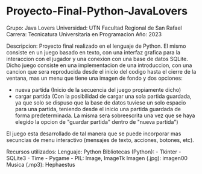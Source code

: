 # Proyecto-Final-Python-JavaLovers

Grupo: Java Lovers
Universidad: UTN Facultad Regional de San Rafael
Carrera: Tecnicatura Universitaria en Programacion
Año: 2023

Descripcion:
Proyecto final realizado en el lenguaje de Python. El mismo consiste en un juego basado en texto, con una interfaz grafica para la interaccion con el jugador y una conexion con una base de datos SQLite. Dicho juego consiste en una implementacion de una introduccion, con una cancion que sera reproducida desde el inicio del codigo hasta el cierre de la ventana, mas un menu que tiene una imagen de fondo y dos opciones:
- nueva partida (Inicio de la secuencia del juego propiamente dicho)
- cargar partida (Con la posibilidad de cargar una sola partida guardada, ya que solo se dispuso que la base de datos tuviese un solo espacio para una partida, teniendo desde el inicio una partida guardada de forma predeterminada. La misma sera sobreescrita una vez que se haya elegido la opcion de "guardar partida" dentro de "nueva partida")

El juego esta desarrollado de tal manera que se puede incorporar mas secuncias de menu interactivo (mensajes de texto, acciones, botones, etc).

Recursos utilizados:
Lenguaje: Python
Bibliotecas (Python): - Tkinter 
                      - SQLite3 
                      - Time 
                      - Pygame 
                      - PIL: Image, ImageTk
Imagen (.jpg): imagen00
Musica (.mp3): Hephaestus
